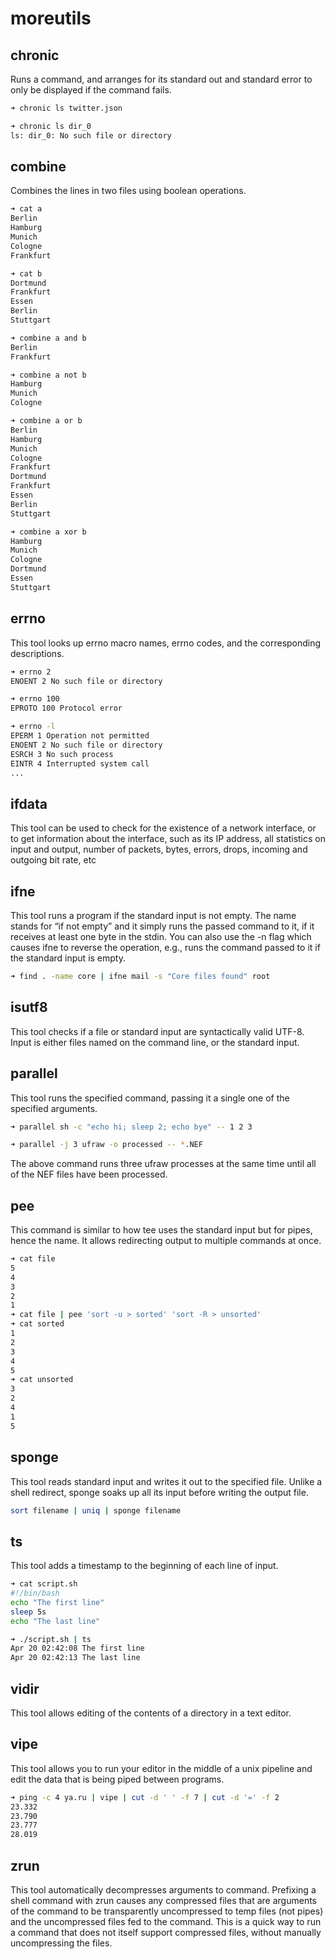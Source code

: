 # moreutils

## chronic

Runs a command, and arranges for its standard out and standard error to only be displayed if the command fails.

```bash
➜ chronic ls twitter.json

➜ chronic ls dir_0
ls: dir_0: No such file or directory
```

## combine

Combines the lines in two files using boolean operations.

```bash
➜ cat a
Berlin
Hamburg
Munich
Cologne
Frankfurt

➜ cat b
Dortmund
Frankfurt
Essen
Berlin
Stuttgart

➜ combine a and b
Berlin
Frankfurt

➜ combine a not b
Hamburg
Munich
Cologne

➜ combine a or b
Berlin
Hamburg
Munich
Cologne
Frankfurt
Dortmund
Frankfurt
Essen
Berlin
Stuttgart

➜ combine a xor b
Hamburg
Munich
Cologne
Dortmund
Essen
Stuttgart
```

## errno

This tool looks up errno macro names, errno codes, and the corresponding descriptions.

```bash
➜ errno 2
ENOENT 2 No such file or directory

➜ errno 100
EPROTO 100 Protocol error

➜ errno -l
EPERM 1 Operation not permitted
ENOENT 2 No such file or directory
ESRCH 3 No such process
EINTR 4 Interrupted system call
...
```

## ifdata

This tool can be used to check for the existence of a network interface, or to get information about the interface, such as its IP address, all statistics on input and output, number of packets, bytes, errors, drops, incoming and outgoing bit rate, etc

## ifne

This tool runs a program if the standard input is not empty. The name stands for “if not empty” and it simply runs the passed command to it, if it receives at least one byte in the stdin. You can also use the -n flag which causes ifne to reverse the operation, e.g., runs the command passed to it if the standard input is empty.

```bash
➜ find . -name core | ifne mail -s "Core files found" root
```

## isutf8

This tool checks if a file or standard input are syntactically valid UTF-8. Input is either files named on the command line, or the standard input.

## parallel

This tool runs the specified command, passing it a single one of the specified arguments.

```bash
➜ parallel sh -c "echo hi; sleep 2; echo bye" -- 1 2 3
```

```bash
➜ parallel -j 3 ufraw -o processed -- *.NEF
```

The above command runs three ufraw processes at the same time until all of the NEF files have been processed.

## pee

This command is similar to how tee uses the standard input but for pipes, hence the name. It allows redirecting output to multiple commands at once.

```bash
➜ cat file
5
4
3
2
1
➜ cat file | pee 'sort -u > sorted' 'sort -R > unsorted'
➜ cat sorted
1
2
3
4
5
➜ cat unsorted
3
2
4
1
5
```

## sponge

This tool reads standard input and writes it out to the specified file. Unlike a shell redirect, sponge soaks up all its input before writing the output file.

```bash
sort filename | uniq | sponge filename
```

## ts

This tool adds a timestamp to the beginning of each line of input.

```bash
➜ cat script.sh
#!/bin/bash
echo "The first line"
sleep 5s
echo "The last line"

➜ ./script.sh | ts
Apr 20 02:42:08 The first line
Apr 20 02:42:13 The last line
```

## vidir

This tool allows editing of the contents of a directory in a text editor.

## vipe

This tool allows you to run your editor in the middle of a unix pipeline and edit the data that is being piped between programs.

```bash
➜ ping -c 4 ya.ru | vipe | cut -d ' ' -f 7 | cut -d '=' -f 2
23.332
23.790
23.777
28.019
```

## zrun

This tool automatically decompresses arguments to command. Prefixing a shell command with zrun causes any compressed files that are arguments of the command to be transparently uncompressed to temp files (not pipes) and the uncompressed files fed to the command. This is a quick way to run a command that does not itself support compressed files, without manually uncompressing the files.
